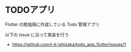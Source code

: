 # TODOアプリ
Flutter の勉強用に作成している Todo 管理アプリ

以下の issue に沿って実装を行う
- https://github.com/r-k-ishizaka/todo_app_flutter/issues/1
